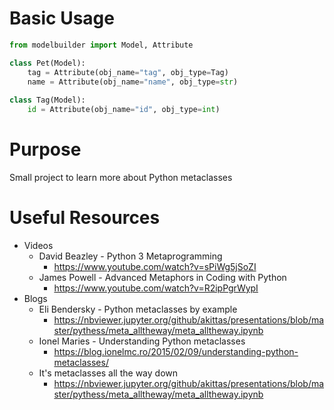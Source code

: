 # Basic Usage
```python
from modelbuilder import Model, Attribute

class Pet(Model):
    tag = Attribute(obj_name="tag", obj_type=Tag)
    name = Attribute(obj_name="name", obj_type=str)
    
class Tag(Model):
    id = Attribute(obj_name="id", obj_type=int)
```
# Purpose
Small project to learn more about Python metaclasses

# Useful Resources
* Videos 
  * David Beazley - Python 3 Metaprogramming
    * https://www.youtube.com/watch?v=sPiWg5jSoZI
  * James Powell - Advanced Metaphors in Coding with Python
    * https://www.youtube.com/watch?v=R2ipPgrWypI
* Blogs
  * Eli Bendersky - Python metaclasses by example
    * https://nbviewer.jupyter.org/github/akittas/presentations/blob/master/pythess/meta_alltheway/meta_alltheway.ipynb
  * Ionel Maries - Understanding Python metaclasses
    * https://blog.ionelmc.ro/2015/02/09/understanding-python-metaclasses/
  * It's metaclasses all the way down
    * https://nbviewer.jupyter.org/github/akittas/presentations/blob/master/pythess/meta_alltheway/meta_alltheway.ipynb

